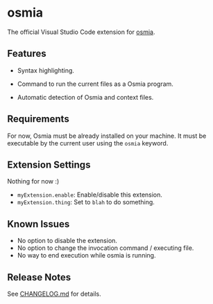 # osmia

The official Visual Studio Code extension for [osmia](https://github.com/jkutkut/osmia).

## Features

- Syntax highlighting.

- Command to run the current files as a Osmia program.

- Automatic detection of Osmia and context files.

## Requirements

For now, Osmia must be already installed on your machine. It must be executable by the current user using the `osmia` keyword.

## Extension Settings

Nothing for now :)

* `myExtension.enable`: Enable/disable this extension.
* `myExtension.thing`: Set to `blah` to do something.

## Known Issues

- No option to disable the extension.
- No option to change the invocation command / executing file.
- No way to end execution while osmia is running.

## Release Notes

See [CHANGELOG.md](CHANGELOG.md) for details.
